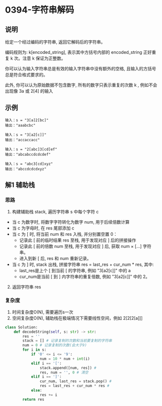 # 0394-字符串解码

## 说明
给定一个经过编码的字符串, 返回它解码后的字符串。

编码规则为: k[encoded_string], 表示其中方括号内部的 encoded_string 正好重复 k 次。注意 k 保证为正整数。

你可以认为输入字符串总是有效的输入字符串中没有额外的空格, 且输入的方括号总是符合格式要求的。

此外, 你可以认为原始数据不包含数字, 所有的数字只表示重复的次数 k , 例如不会出现像 3a 或 2[4] 的输入

## 示例
```
输入：s = "3[a]2[bc]"
输出："aaabcbc"

输入：s = "3[a2[c]]"
输出："accaccacc"

输入：s = "2[abc]3[cd]ef"
输出："abcabccdcdcdef"

输入：s = "abc3[cd]xyz"
输出："abccdcdcdxyz"
```

## 解1 辅助栈

### 思路
1. 构建辅助栈 stack, 遍历字符串 s 中每个字符 c
- 当 c 为数字时, 将数字字符转化为数字 num, 用于后续倍数计算
- 当 c 为字母时, 在 res 尾部添加 c
- 当 c 为 [ 时, 将当前 num 和 res 入栈, 并分别置空置 0：
  - 记录此 [ 前的临时结果 res 至栈, 用于发现对应 ] 后的拼接操作
  - 记录此 [ 前的倍数 num 至栈, 用于发现对应 ] 后, 获取 num × [...] 字符串。
  - 进入到新 [ 后, res 和 num 重新记录。
- 当 c 为 ] 时, stack 出栈, 拼接字符串 res = last_res + cur_num * res, 其中:
  - last_res是上个 [ 到当前 [ 的字符串, 例如 "3[a2[c]]" 中的 a
  - cur_num是当前 [ 到 ] 内字符串的重复倍数, 例如 "3[a2[c]]" 中的 2。
2. 返回字符串 res

### 复杂度
1. 时间复杂度O(N), 需要遍历s一次
2. 空间复杂度O(N), 辅助栈在极端情况下需要线性空间，例如 2[2[2[a]]]

```python
class Solution:
    def decodeString(self, s: str) -> str:
        res = ''
        stack = [] # 记录复制的次数和当前要复制的字符串
        num = 0 # 记录复制的次数(会大于9)
        for i in s:
            if '0' <= i <= '9':
                num = 10 * num + int(i)
            elif i == '[':
                stack.append([num, res]) # 
                res, num = '', 0 # 清空
            elif i == ']':
                cur_num, last_res = stack.pop() # 
                res = last_res + cur_num * res # 
            else:
                res += i
        return res
```